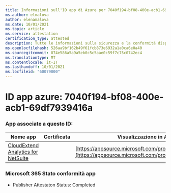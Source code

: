 ```yaml
---
title: Informazioni sull'ID app di Azure per 7040f194-bf08-400e-acb1-69df7939416a
ms.author: elmalova
author: elenamalova
ms.date: 10/01/2021
ms.topic: article
ms.service: attestation
certification_type: attested
description: Tutte le informazioni sulla sicurezza e la conformità disponibili per 7040f194-bf08-400e-acb1-69df7939416a.
ms.openlocfilehash: 526aa9bf162b49f61fcb873e6932a1a0ca6e0a40
ms.sourcegitcommit: 874e586a5a9a5eb0c5c5aae0c59f7c75c0742ec4
ms.translationtype: MT
ms.contentlocale: it-IT
ms.lasthandoff: 10/01/2021
ms.locfileid: "60079000"
---
```

# <a name="azure-app-id-7040f194-bf08-400e-acb1-69df7939416a"></a>ID app azure: 7040f194-bf08-400e-acb1-69df7939416a


### <a name="apps-associated-with-this-id"></a>App associate a questo ID:
| **Nome app** | **Certificata** | **Visualizzazione in AppSource** |
|--------------|---------------|-----------------------|
| [CloudExtend Analytics for NetSuite](https://docs.microsoft.com/microsoft-365-app-certification/forward/WA200002784) |  | [https://appsource.microsoft.com/product/office/WA200002784](https://appsource.microsoft.com/product/office/WA200002784) |

### <a name="microsoft-365-app-compliance-status"></a>Microsoft 365 Stato conformità app
- Publisher Attestaton Status: Completed

